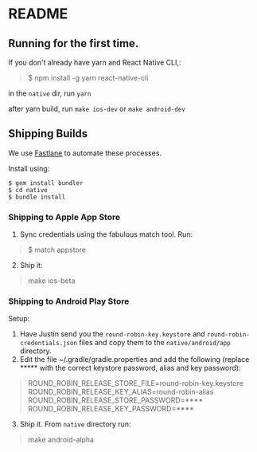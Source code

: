 # README

## Running for the first time.

If you don't already have yarn and React Native CLI,:


> $ npm install -g yarn react-native-cli

in the `native` dir, run `yarn`

after yarn build, run
`make ios-dev`
or 
`make android-dev`

## Shipping Builds

We use [Fastlane](https://github.com/fastlane/fastlane) to automate these processes.

Install using:

```
$ gem install bundler
$ cd native
$ bundle install
```

### Shipping to Apple App Store

1. Sync credentials using the fabulous match tool. Run: 

> $ match appstore

2. Ship it: 

> make ios-beta

### Shipping to Android Play Store

Setup:

1. Have Justin send you the `round-robin-key.keystore` and `round-robin-credentials.json` files and copy them to the `native/android/app` directory.
2. Edit the file ~/.gradle/gradle.properties and add the following (replace ***** with the correct keystore password, alias and key password):

> ROUND_ROBIN_RELEASE_STORE_FILE=round-robin-key.keystore
> ROUND_ROBIN_RELEASE_KEY_ALIAS=round-robin-alias
> ROUND_ROBIN_RELEASE_STORE_PASSWORD=****
> ROUND_ROBIN_RELEASE_KEY_PASSWORD=****

3. Ship it. From `native` directory run:

> make android-alpha
